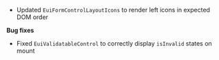 - Updated `EuiFormControlLayoutIcons` to render left icons in expected DOM order

**Bug fixes**

- Fixed `EuiValidatableControl` to correctly display `isInvalid` states on mount
